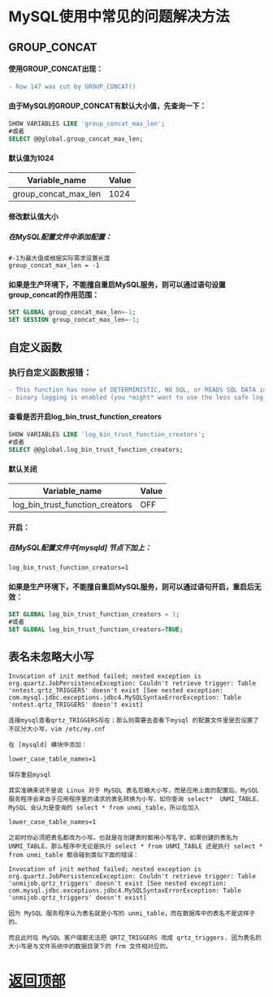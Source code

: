 # MySQL使用中常见的问题解决方法

## GROUP_CONCAT
#### 使用GROUP_CONCAT出现：
```diff
- Row 147 was cut by GROUP_CONCAT()
```

#### 由于MySQL的GROUP_CONCAT有默认大小值，先查询一下：
```sql
SHOW VARIABLES LIKE 'group_concat_max_len';
#或者
SELECT @@global.group_concat_max_len;
```
#### 默认值为1024
Variable_name | Value
|-------------|------------|
group_concat_max_len | 1024

#### 修改默认值大小
##### 在MySQL配置文件中添加配置：
```shell
#-1为最大值或根据实际需求设置长度
group_concat_max_len = -1
```

#### 如果是生产环境下，不能擅自重启MySQL服务，则可以通过语句设置group_concat的作用范围：
```sql
SET GLOBAL group_concat_max_len=-1;
SET SESSION group_concat_max_len=-1;
```
## 自定义函数
### 执行自定义函数报错：
```diff
- This function has none of DETERMINISTIC, NO SQL, or READS SQL DATA in its declaration and 
- binary logging is enabled (you *might* want to use the less safe log_bin_trust_function_creators variable)
```
#### 查看是否开启log_bin_trust_function_creators
```sql
SHOW VARIABLES LIKE 'log_bin_trust_function_creators';
#或者
SELECT @@global.log_bin_trust_function_creators;
```
#### 默认关闭
Variable_name	| Value
|------------------|-----------------|
log_bin_trust_function_creators | OFF

#### 开启：
##### 在MySQL配置文件中[mysqld] 节点下加上：
```shell
log_bin_trust_function_creators=1
```
#### 如果是生产环境下，不能擅自重启MySQL服务，则可以通过语句开启，重启后无效：
```sql
SET GLOBAL log_bin_trust_function_creators = 1;
#或者
SET GLOBAL log_bin_trust_function_creators=TRUE;
```


## 表名未忽略大小写
```shell
Invocation of init method failed; nested exception is org.quartz.JobPersistenceException: Couldn't retrieve trigger: Table 'nntest.qrtz_TRIGGERS' doesn't exist [See nested exception: com.mysql.jdbc.exceptions.jdbc4.MySQLSyntaxErrorException: Table 'nntest.qrtz_TRIGGERS' doesn't exist]

连接mysql查看qrtz_TRIGGERS存在；那么则需要去查看下mysql 的配置文件里是否设置了不区分大小写，vim /etc/my.cnf

在 [mysqld] 模块中添加：

lower_case_table_names=1

保存重启mysql

其实准确来说不是说 Linux 对于 MySQL 表名忽略大小写，而是应用上面的配置后，MySQL 服务程序会来自于应用程序里的请求的表名转换为小写，如你查询 select*  UNMI_TABLE，MySQL 会认为是查询的 select * from unmi_table，所以在加入

lower_case_table_names=1

之前时你必须把表名都改为小写。也就是在创建表时都用小写名字，如果创建的表名为 UNMI_TABLE，那么程序中无论是执行 select * from UNMI_TABLE 还是执行 select * from unmi_table 都会碰到类似下面的错误：

Invocation of init method failed; nested exception is org.quartz.JobPersistenceException: Couldn't retrieve trigger: Table 'unmijob.qrtz_triggers' doesn't exist [See nested exception: com.mysql.jdbc.exceptions.jdbc4.MySQLSyntaxErrorException: Table 'unmijob.qrtz_triggers' doesn't exist]

因为 MySQL 服务程序认为表名就是小写的 unmi_table，而在数据库中的表名不是这样子的。

而且此时在 MySQL 客户端都无法把 QRTZ_TRIGGERS 改成 qrtz_triggers. 因为表名的大小写是与文件系统中的数据目录下的 frm 文件相对应的。
```










# [返回顶部](#readme)
